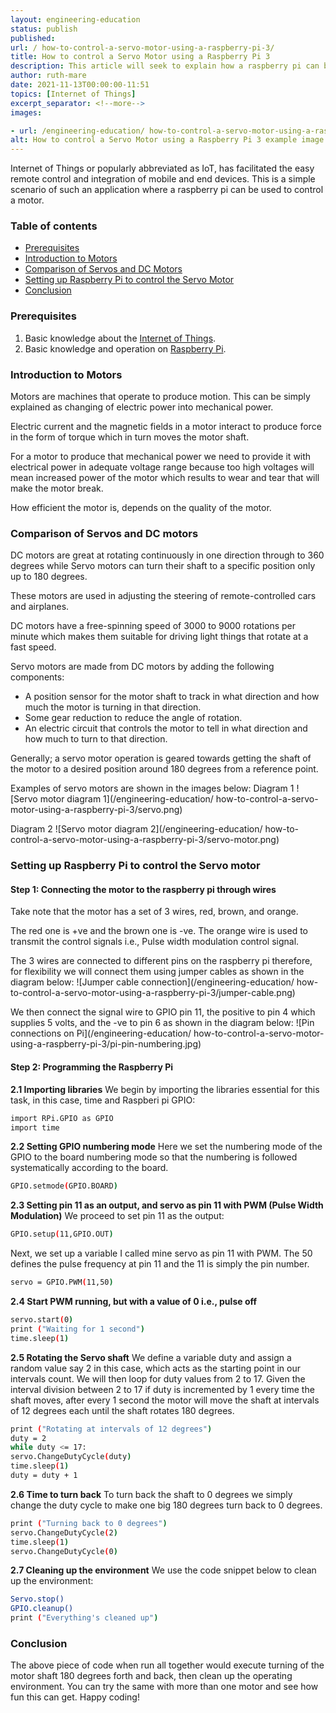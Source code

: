 ```yaml
---
layout: engineering-education
status: publish
published:
url: / how-to-control-a-servo-motor-using-a-raspberry-pi-3/
title: How to control a Servo Motor using a Raspberry Pi 3
description: This article will seek to explain how a raspberry pi can be programmed to control a servo motor. The aim is to simulate a simple IoT scenario where the motor simulates a car engine and the Raspberry Pi simulates the control system.
author: ruth-mare
date: 2021-11-13T00:00:00-11:51
topics: [Internet of Things]
excerpt_separator: <!--more-->
images:

- url: /engineering-education/ how-to-control-a-servo-motor-using-a-raspberry-pi-3/hero.jpg
alt: How to control a Servo Motor using a Raspberry Pi 3 example image
---
```

Internet of Things or popularly abbreviated as IoT, has facilitated the easy remote control and integration of mobile and end devices. This is a simple scenario of such an application where a raspberry pi can be used to control a motor.
<!--more-->

### Table of contents
- [Prerequisites](#prerequisites)
- [Introduction to Motors](#introduction-to-motors)
- [Comparison of Servos and DC Motors](#comparison-of-servos-and-dc-motors)
- [Setting up Raspberry Pi to control the Servo Motor](#setting-up-raspberry-pi-to-control-the-servo-motor)
- [Conclusion](#conclusion)

### Prerequisites
1. Basic knowledge about the [Internet of Things](https://www.section.io/engineering-education/an-overview-of-iot-technology/).
2. Basic knowledge and operation on [Raspberry Pi](raspberrypi.org).


### Introduction to Motors
Motors are machines that operate to produce motion. This can be simply explained as changing of electric power into mechanical power.

Electric current and the magnetic fields in a motor interact to produce force in the form of torque which in turn moves the motor shaft.

For a motor to produce that mechanical power we need to provide it with electrical power in adequate voltage range because too high voltages will mean increased power of the motor which results to wear and tear that will make the motor break.

How efficient the motor is, depends on the quality of the motor.

### Comparison of Servos and DC motors
DC motors are great at rotating continuously in one direction through to 360 degrees while Servo motors can turn their shaft to a specific position only up to 180 degrees.

These motors are used in adjusting the steering of remote-controlled cars and airplanes.

DC motors have a free-spinning speed of 3000 to 9000 rotations per minute which makes them suitable for driving light things that rotate at a fast speed.

Servo motors are made from DC motors by adding the following components:
-	A position sensor for the motor shaft to track in what direction and how much the motor is turning in that direction.
-	Some gear reduction to reduce the angle of rotation.
-	An electric circuit that controls the motor to tell in what direction and how much to turn to that direction.

Generally; a servo motor operation is geared towards getting the shaft of the motor to a desired position around 180 degrees from a reference point.

Examples of servo motors are shown in the images below:
Diagram 1
![Servo motor diagram 1](/engineering-education/ how-to-control-a-servo-motor-using-a-raspberry-pi-3/servo.png)

Diagram 2
![Servo motor diagram 2](/engineering-education/ how-to-control-a-servo-motor-using-a-raspberry-pi-3/servo-motor.png)

### Setting up Raspberry Pi to control the Servo motor

#### Step 1: Connecting the motor to the raspberry pi through wires
Take note that the motor has a set of 3 wires, red, brown, and orange.

The red one is +ve and the brown one is -ve. The orange wire is used to transmit the control signals i.e., Pulse width modulation control signal.

The 3 wires are connected to different pins on the raspberry pi therefore, for flexibility we will connect them using jumper cables as shown in the diagram below:
![Jumper cable connection](/engineering-education/ how-to-control-a-servo-motor-using-a-raspberry-pi-3/jumper-cable.png)

We then connect the signal wire to GPIO pin 11, the positive to pin 4 which supplies 5 volts, and the -ve to pin 6 as shown in the diagram below:
![Pin connections on Pi](/engineering-education/ how-to-control-a-servo-motor-using-a-raspberry-pi-3/pi-pin-numbering.jpg)

#### Step 2: Programming the Raspberry Pi
**2.1 Importing libraries**
We begin by importing the libraries essential for this task, in this case, time and Raspberi pi GPIO:

```bash
import RPi.GPIO as GPIO
import time
```

**2.2 Setting GPIO numbering mode**
Here we set the numbering mode of the GPIO to the board numbering mode so that the numbering is followed systematically according to the board.

```bash
GPIO.setmode(GPIO.BOARD)
```

**2.3 Setting pin 11 as an output, and servo as pin 11 with PWM (Pulse Width Modulation)**
We proceed to set pin 11 as the output:

```bash
GPIO.setup(11,GPIO.OUT)
```

Next, we set up a variable I called mine servo as pin 11 with PWM.
The 50 defines the pulse frequency at pin 11 and the 11 is simply the pin number.

```bash
servo = GPIO.PWM(11,50)
```

**2.4 Start PWM running, but with a value of 0 i.e., pulse off**

```bash
servo.start(0)
print ("Waiting for 1 second")
time.sleep(1)
```

**2.5 Rotating the Servo shaft**
We define a variable duty and assign a random value say 2 in this case, which acts as the starting point in our intervals count.
We will then loop for duty values from 2 to 17. Given the interval division between 2 to 17 if duty is incremented by 1 every time the shaft moves, after every 1 second the motor will move the shaft at intervals of 12 degrees each until the shaft rotates 180 degrees.

```bash
print ("Rotating at intervals of 12 degrees")
duty = 2
while duty <= 17:
servo.ChangeDutyCycle(duty)
time.sleep(1)
duty = duty + 1
```
**2.6 Time to turn back**
To turn back the shaft to 0 degrees we simply change the duty cycle to make one big 180 degrees turn back to 0 degrees.
```bash
print ("Turning back to 0 degrees")
servo.ChangeDutyCycle(2)
time.sleep(1)
servo.ChangeDutyCycle(0)
```
**2.7 Cleaning up the environment**
We use the code snippet below to clean up the environment:
```bash
Servo.stop()
GPIO.cleanup()
print ("Everything's cleaned up")
```
### Conclusion
The above piece of code when run all together would execute turning of the motor shaft 180 degrees forth and back, then clean up the operating environment. You can try the same with more than one motor and see how fun this can get.
Happy coding!
